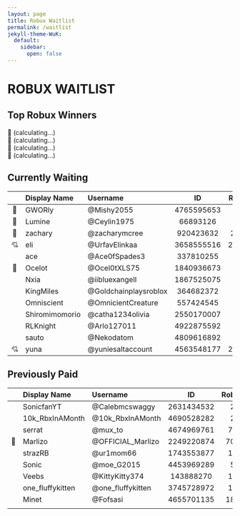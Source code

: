 ```yaml
---
layout: page
title: Robux Waitlist
permalink: /waitlist
jekyll-theme-WuK:
  default:
    sidebar:
      open: false
---
```


# ROBUX WAITLIST

## Top Robux Winners
🥇  (calculating...) \
🥈  (calculating...) \
🥉  (calculating...) \
🏅 (calculating...) 

## Currently Waiting
||Display Name|Username|ID|Robux|
|:---:|:---|:---|:---:|:---:|
|👑|GWORly|@Mishy2055|4765595653|500|
|👑|Lumine|@Ceylin1975|66893126|400|
|👑|zachary|@zacharymcree|920423632|2000|
|💘|eli|@UrfavElinkaa|3658555516|25000|
||ace|@Ace0fSpades3|337810255|100|
|👑|Ocelot|@Ocel0tXLS75|1840936673|100|
||Nxia|@iibluexangell|1867525075|100|
||KingMiles|@Goldchainplaysroblox|364682372|100|
||Omniscient|@OmnicientCreature|557424545|100|
||Shiromimomorio|@catha1234olivia|2550170007|100|
||RLKnight|@Arlo127011|4922875592|100|
||sauto|@Nekodatom|4809616892|100|
|💘|yuna|@yuniesaltaccount|4563548177|20000|

## Previously Paid
||Display Name|Username|ID|Robux|
|:---:|:---|:---|:---:|:---:|
||SonicfanYT|@Calebmcswaggy|2631434532|2|
||10k_RbxInAMonth|@10k_RbxInAMonth|4690528282|2|
||serrat|@mux_to|4674969761|72|
|👑|Marlizo|@OFFICIAL_Marlizo|2249220874|700|
||strazRB|@ur1mom66|1743553877|18|
||Sonic|@moe_G2015|4453969289|5|
||Veebs|@KittyKitty374|143888270|10|
||one_fluffykitten|@one_fluffykitten|3745728972|10|
||Minet|@Fofsasi|4655701135|180|
||||||
